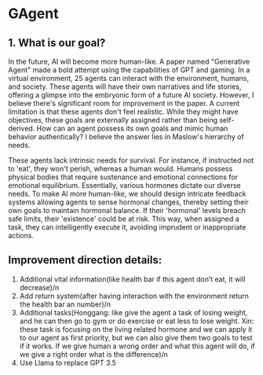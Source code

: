 # GAgent

## 1. What is our goal?

In the future, AI will become more human-like. A paper named "Generative Agent" made a bold attempt using the capabilities of GPT and gaming. In a virtual environment, 25 agents can interact with the environment, humans, and society. These agents will have their own narratives and life stories, offering a glimpse into the embryonic form of a future AI society.
However, I believe there's significant room for improvement in the paper. A current limitation is that these agents don't feel realistic. While they might have objectives, these goals are externally assigned rather than being self-derived. How can an agent possess its own goals and mimic human behavior authentically? I believe the answer lies in Maslow's hierarchy of needs.

These agents lack intrinsic needs for survival. For instance, if instructed not to 'eat', they won't perish, whereas a human would. Humans possess physical bodies that require sustenance and emotional connections for emotional equilibrium. Essentially, various hormones dictate our diverse needs.
To make AI more human-like, we should design intricate feedback systems allowing agents to sense hormonal changes, thereby setting their own goals to maintain hormonal balance. If their 'hormonal' levels breach safe limits, their 'existence' could be at risk. This way, when assigned a task, they can intelligently execute it, avoiding imprudent or inappropriate actions.


## Improvement direction details: 
1. Additional vital information(like health bar if this agent don’t eat, it will decrease)/n
2. Add return system(after having interaction with the environment return the health bar an number)/n
3. Additional tasks(Honggang: like give the agent a task of losing weight, and he can then go to gym or do exercise or eat less to lose weight. Xin: these task is focusing on the living related hormone and we can apply it to our agent as first priority, but we can also give them two goals to test if it works. If we give human a wrong order and what this agent will do, if we give a right order what is the difference)/n
4. Use Llama to replace GPT 3.5
